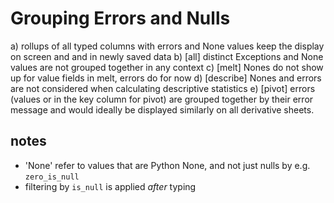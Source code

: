 # Grouping Errors and Nulls

a) rollups of all typed columns with errors and None values keep the display on screen and and in newly saved data
b) [all] distinct Exceptions and None values are not grouped together in any context
c) [melt] Nones do not show up for value fields in melt, errors do for now
d) [describe] Nones and errors are not considered when calculating descriptive statistics
e) [pivot] errors (values or in the key column for pivot) are grouped together by their error message and would ideally be displayed similarly on all derivative sheets.

## notes 

- 'None' refer to values that are Python None, and not just nulls by e.g. `zero_is_null`
- filtering by `is_null` is applied *after* typing
